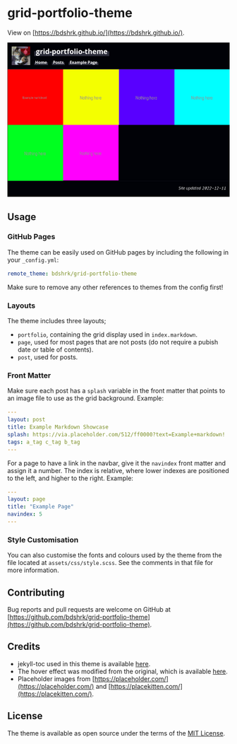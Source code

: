 # grid-portfolio-theme

View on [https://bdshrk.github.io/](https://bdshrk.github.io/).

<p align="center">
  <img src="screenshot.png">
</p>

## Usage

### GitHub Pages

The theme can be easily used on GitHub pages by including the following in your `_config.yml`:

```yaml
remote_theme: bdshrk/grid-portfolio-theme
```

Make sure to remove any other references to themes from the config first!

### Layouts

The theme includes three layouts;
- `portfolio`, containing the grid display used in `index.markdown`.
- `page`, used for most pages that are not posts (do not require a pubish date or table of contents).
- `post`, used for posts.

### Front Matter

Make sure each post has a `splash` variable in the front matter that points to an image file to use as the grid background. Example:

```yaml
---
layout: post
title: Example Markdown Showcase
splash: https://via.placeholder.com/512/ff0000?text=Example+markdown!
tags: a_tag c_tag b_tag
---
```

For a page to have a link in the navbar, give it the `navindex` front matter and assign it a number. The index is relative, where lower indexes are positioned to the left, and higher to the right. Example:

```yaml
---
layout: page
title: "Example Page"
navindex: 5
---
```

### Style Customisation

You can also customise the fonts and colours used by the theme from the file located at `assets/css/style.scss`. See the comments in that file for more information.

## Contributing

Bug reports and pull requests are welcome on GitHub at [https://github.com/bdshrk/grid-portfolio-theme](https://github.com/bdshrk/grid-portfolio-theme).

## Credits

- jekyll-toc used in this theme is available [here](https://github.com/allejo/jekyll-toc).
- The hover effect was modified from the original, which is available [here](https://codepen.io/nelsonr/pen/WNQaZPb).
- Placeholder images from [https://placeholder.com/](https://placeholder.com/) and [https://placekitten.com/](https://placekitten.com/).

## License

The theme is available as open source under the terms of the [MIT License](https://opensource.org/licenses/MIT).
